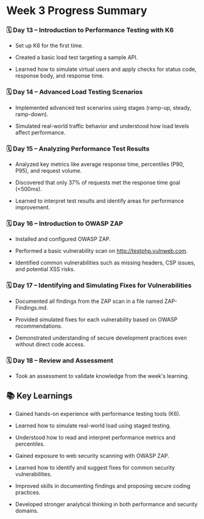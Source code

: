 # Week 3 Progress Summary
### 🗓️ Day 13 – Introduction to Performance Testing with K6

- Set up K6 for the first time.

- Created a basic load test targeting a sample API.

- Learned how to simulate virtual users and apply checks for status code, response body, and response time.

### 🗓️ Day 14 – Advanced Load Testing Scenarios

- Implemented advanced test scenarios using stages (ramp-up, steady, ramp-down).

- Simulated real-world traffic behavior and understood how load levels affect performance.

### 🗓️ Day 15 – Analyzing Performance Test Results

- Analyzed key metrics like average response time, percentiles (P90, P95), and request volume.

- Discovered that only 37% of requests met the response time goal (<500ms).

- Learned to interpret test results and identify areas for performance improvement.

### 🗓️ Day 16 – Introduction to OWASP ZAP

- Installed and configured OWASP ZAP.

- Performed a basic vulnerability scan on http://testphp.vulnweb.com.

- Identified common vulnerabilities such as missing headers, CSP issues, and potential XSS risks.

### 🗓️ Day 17 – Identifying and Simulating Fixes for Vulnerabilities

- Documented all findings from the ZAP scan in a file named ZAP-Findings.md.

- Provided simulated fixes for each vulnerability based on OWASP recommendations.

- Demonstrated understanding of secure development practices even without direct code access.

### 🗓️ Day 18 – Review and Assessment

- Took an assessment to validate knowledge from the week's learning.

## 📚 Key Learnings

- Gained hands-on experience with performance testing tools (K6).

- Learned how to simulate real-world load using staged testing.

- Understood how to read and interpret performance metrics and percentiles.

- Gained exposure to web security scanning with OWASP ZAP.

- Learned how to identify and suggest fixes for common security vulnerabilities.

- Improved skills in documenting findings and proposing secure coding practices.

- Developed stronger analytical thinking in both performance and security domains.
